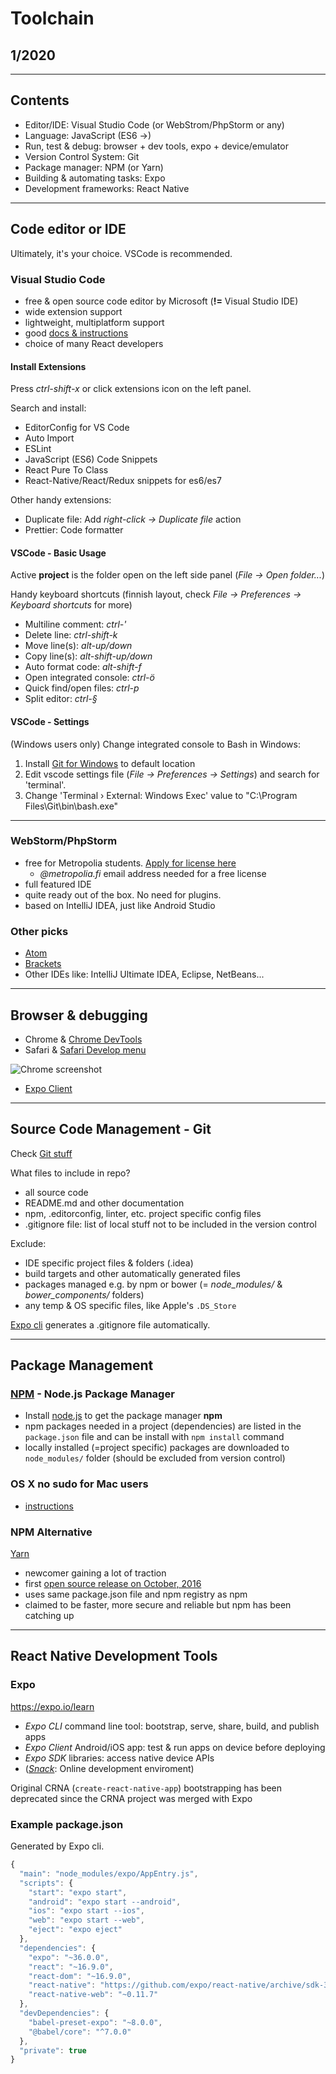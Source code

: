 # Toolchain

## 1/2020

---

## Contents

- Editor/IDE: Visual Studio Code (or WebStrom/PhpStorm or any)
- Language: JavaScript (ES6 ->)
- Run, test & debug: browser + dev tools, expo + device/emulator
- Version Control System: Git
- Package manager: NPM (or Yarn)
- Building & automating tasks: Expo
- Development frameworks: React Native

---

## Code editor or IDE

Ultimately, it's your choice. VSCode is recommended.

### Visual Studio Code

- free & open source code editor by Microsoft (**!=** Visual Studio IDE)
- wide extension support
- lightweight, multiplatform support
- good [docs & instructions](https://code.visualstudio.com/docs/editor/codebasics)
- choice of many React developers

#### Install Extensions

Press _ctrl-shift-x_ or click extensions icon on the left panel.

Search and install:

- EditorConfig for VS Code
- Auto Import
- ESLint
- JavaScript (ES6) Code Snippets
- React Pure To Class
- React-Native/React/Redux snippets for es6/es7

Other handy extensions:

- Duplicate file: Add _right-click -> Duplicate file_ action
- Prettier: Code formatter

#### VSCode - Basic Usage

Active **project** is the folder open on the left side panel (_File -> Open folder..._)

Handy keyboard shortcuts (finnish layout, check _File -> Preferences -> Keyboard shortcuts_ for more)

- Multiline comment: _ctrl-'_
- Delete line: _ctrl-shift-k_
- Move line(s): _alt-up/down_
- Copy line(s): _alt-shift-up/down_
- Auto format code: _alt-shift-f_
- Open integrated console: _ctrl-ö_
- Quick find/open files: _ctrl-p_
- Split editor: _ctrl-§_

#### VSCode - Settings

(Windows users only) Change integrated console to Bash in Windows:

1. Install [Git for Windows](https://git-scm.com/downloads) to default location
2. Edit vscode settings file (_File -> Preferences -> Settings_) and search for 'terminal'.
3. Change 'Terminal › External: Windows Exec' value to "C:\\Program Files\\Git\\bin\\bash.exe"

---

### WebStorm/PhpStorm

- free for Metropolia students. [Apply for license here](https://www.jetbrains.com/student/)
  - _@metropolia.fi_ email address needed for a free license
- full featured IDE
- quite ready out of the box. No need for plugins.
- based on IntelliJ IDEA, just like Android Studio

### Other picks

- [Atom](https://atom.io/)
- [Brackets](http://brackets.io/)
- Other IDEs like: IntelliJ Ultimate IDEA, Eclipse, NetBeans...

---

## Browser & debugging

- Chrome & [Chrome DevTools](https://developers.google.com/web/tools/chrome-devtools/)
- Safari & [Safari Develop menu](https://support.apple.com/guide/safari/use-the-developer-tools-in-the-develop-menu-sfri20948/mac)

![Chrome screenshot](images/chrome-devtools.png)

- [Expo Client](#expo)

---

## Source Code Management - Git

Check [Git stuff](https://github.com/mattpe/git-intro/blob/master/git-basics.md)

What files to include in repo?

- all source code
- README.md and other documentation
- npm, .editorconfig, linter, etc. project specific config files
- .gitignore file: list of local stuff not to be included in the version control

Exclude:

- IDE specific project files & folders (.idea)
- build targets and other automatically generated files
- packages managed e.g. by npm or bower (= _node_modules/_ & _bower_components/_ folders)
- any temp & OS specific files, like Apple's `.DS_Store`

[Expo cli](#expo) generates a .gitignore file automatically.

---

## Package Management

### [NPM](https://www.npmjs.com/) - Node.js Package Manager

- Install [node.js](https://nodejs.org/en/) to get the package manager **npm**
- npm packages needed in a project (dependencies) are listed in the `package.json` file and can be install with `npm install` command
- locally installed (=project specific) packages are downloaded to `node_modules/` folder (should be excluded from version control)

### OS X no sudo for Mac users

- [instructions](https://github.com/sindresorhus/guides/blob/master/npm-global-without-sudo.md)

### NPM Alternative

[Yarn](https://yarnpkg.com/)

- newcomer gaining a lot of traction
- first [open source release on October, 2016](https://code.facebook.com/posts/1840075619545360)
- uses same package.json file and npm registry as npm
- claimed to be faster, more secure and reliable but npm has been catching up

---

## React Native Development Tools

### Expo

<https://expo.io/learn>

- _Expo CLI_ command line tool: bootstrap, serve, share, build, and publish apps
- _Expo Client_ Android/iOS app: test & run apps on device before deploying
- _Expo SDK_ libraries: access native device APIs
- (_[Snack](https://snack.expo.io/)_: Online development enviroment)

Original CRNA (`create-react-native-app`) bootstrapping has been deprecated since the CRNA project was merged with Expo

### Example package.json

Generated by Expo cli.

```javascript
{
  "main": "node_modules/expo/AppEntry.js",
  "scripts": {
    "start": "expo start",
    "android": "expo start --android",
    "ios": "expo start --ios",
    "web": "expo start --web",
    "eject": "expo eject"
  },
  "dependencies": {
    "expo": "~36.0.0",
    "react": "~16.9.0",
    "react-dom": "~16.9.0",
    "react-native": "https://github.com/expo/react-native/archive/sdk-36.0.0.tar.gz",
    "react-native-web": "~0.11.7"
  },
  "devDependencies": {
    "babel-preset-expo": "~8.0.0",
    "@babel/core": "^7.0.0"
  },
  "private": true
}

```
